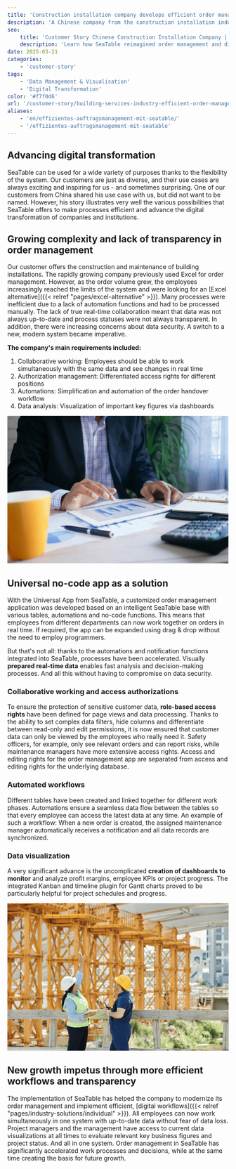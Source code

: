 ```yaml
---
title: 'Construction installation company develops efficient order management with SeaTable'
description: 'A Chinese company from the construction installation industry has relaunched its order management system with SeaTable, successfully advancing its digital transformation. The result is a highly efficient, modern management system with a universal app.'
seo:
    title: 'Customer Story Chinese Construction Installation Company | SeaTable'
    description: 'Learn how SeaTable reimagined order management and digital transformation for a construction installation company'
date: 2025-03-21
categories:
    - 'customer-story'
tags:
    - 'Data Management & Visualisation'
    - 'Digital Transformation'
color: '#f7f0d6'
url: '/customer-story/building-services-industry-efficient-order-management'
aliases:
    - 'en/effizientes-auftragsmanagement-mit-seatable/'
    - '/effizientes-auftragsmanagement-mit-seatable'
---
```


## Advancing digital transformation

SeaTable can be used for a wide variety of purposes thanks to the flexibility of the system. Our customers are just as diverse, and their use cases are always exciting and inspiring for us - and sometimes surprising. One of our customers from China shared his use case with us, but did not want to be named. However, his story illustrates very well the various possibilities that SeaTable offers to make processes efficient and advance the digital transformation of companies and institutions.

## Growing complexity and lack of transparency in order management

Our customer offers the construction and maintenance of building installations. The rapidly growing company previously used Excel for order management. However, as the order volume grew, the employees increasingly reached the limits of the system and were looking for an [Excel alternative]({{< relref "pages/excel-alternative" >}}). Many processes were inefficient due to a lack of automation functions and had to be processed manually. The lack of true real-time collaboration meant that data was not always up-to-date and process statuses were not always transparent. In addition, there were increasing concerns about data security. A switch to a new, modern system became imperative.

**The company's main requirements included:**

1. Collaborative working: Employees should be able to work simultaneously with the same data and see changes in real time
1. Authorization management: Differentiated access rights for different positions
1. Automations: Simplification and automation of the order handover workflow
1. Data analysis: Visualization of important key figures via dashboards

![Universal no-code app - tablet with statistics](Customer-Story_CN_Datenvisualisierung.jpg)

## Universal no-code app as a solution

With the Universal App from SeaTable, a customized order management application was developed based on an intelligent SeaTable base with various tables, automations and no-code functions. This means that employees from different departments can now work together on orders in real time. If required, the app can be expanded using drag & drop without the need to employ programmers.

But that's not all: thanks to the automations and notification functions integrated into SeaTable, processes have been accelerated. Visually **prepared real-time data** enables fast analysis and decision-making processes. And all this without having to compromise on data security.

### Collaborative working and access authorizations

To ensure the protection of sensitive customer data, **role-based access rights** have been defined for page views and data processing. Thanks to the ability to set complex data filters, hide columns and differentiate between read-only and edit permissions, it is now ensured that customer data can only be viewed by the employees who really need it. Safety officers, for example, only see relevant orders and can report risks, while maintenance managers have more extensive access rights. Access and editing rights for the order management app are separated from access and editing rights for the underlying database.

### Automated workflows

Different tables have been created and linked together for different work phases. Automations ensure a seamless data flow between the tables so that every employee can access the latest data at any time. An example of such a workflow: When a new order is created, the assigned maintenance manager automatically receives a notification and all data records are synchronized.

### Data visualization

A very significant advance is the uncomplicated **creation of dashboards to monitor** and analyze profit margins, employee KPIs or project progress. The integrated Kanban and timeline plugin for Gantt charts proved to be particularly helpful for project schedules and progress.

![Planning a construction site with data visualization in SeaTable](Customer-Story_CN_Neue-Wachstumsimpulse.jpg)

## New growth impetus through more efficient workflows and transparency

The implementation of SeaTable has helped the company to modernize its order management and implement efficient, [digital workflows]({{< relref "pages/industry-solutions/individual" >}}). All employees can now work simultaneously in one system with up-to-date data without fear of data loss. Project managers and the management have access to current data visualizations at all times to evaluate relevant key business figures and project status. And all in one system. Order management in SeaTable has significantly accelerated work processes and decisions, while at the same time creating the basis for future growth.
